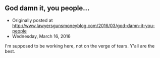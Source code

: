 ## God damn it, you people...

 * Originally posted at http://www.lawyersgunsmoneyblog.com/2016/03/god-damn-it-you-people
 * Wednesday, March 16, 2016

I'm supposed to be working here, not on the verge of tears. Y'all are the best.